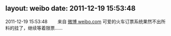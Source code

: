 layout: weibo
date: 2011-12-19 15:53:48
---
2011-12-19 15:53:48  &nbsp;&nbsp;&nbsp;&nbsp;&nbsp;&nbsp; 来自 <a href="http://weibo.com/" rel="nofollow">微博 weibo.com</a>
可爱的火车订票系统果然不出所料的挂了，继续等着限票…… ​​​
